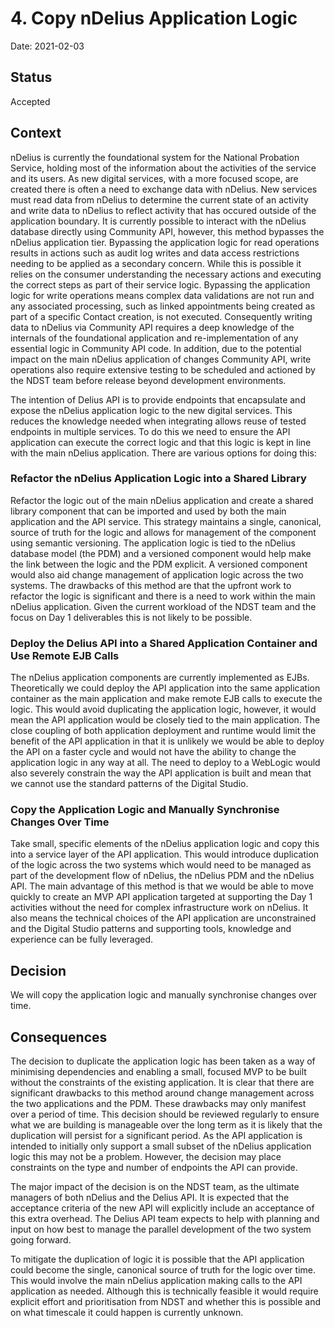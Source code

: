 # 4. Copy nDelius Application Logic

Date: 2021-02-03

## Status

Accepted

## Context

nDelius is currently the foundational system for the National Probation
Service, holding most of the information about the activities of the service
and its users. As new digital services, with a more focused scope, are created
there is often a need to exchange data with nDelius. New services must read
data from nDelius to determine the current state of an activity and write data
to nDelius to reflect activity that has occured outside of the application
boundary. It is currently possible to interact with the nDelius database
directly using Community API, however, this method bypasses the nDelius
application tier. Bypassing the application logic for read operations results
in actions such as audit log writes and data access restrictions needing to be
applied as a secondary concern. While this is possible it relies on the
consumer understanding the necessary actions and executing the correct steps
as part of their service logic. Bypassing the application logic for write
operations means complex data validations are not run and any associated
processing, such as linked appointments being created as part of a specific
Contact creation, is not executed. Consequently writing data to nDelius via
Community API requires a deep knowledge of the internals of the foundational
application and re-implementation of any essential logic in Community API
code. In addition, due to the potential impact on the main nDelius application
of changes Community API, write operations also require extensive testing to
be scheduled and actioned by the NDST team before release beyond development
environments.

The intention of Delius API is to provide endpoints that encapsulate and
expose the nDelius application logic to the new digital services. This reduces 
the knowledge needed when integrating allows reuse of tested endpoints in
multiple services. To do this we need to ensure the API application can
execute the correct logic and that this logic is kept in line with the main
nDelius application. There are various options for doing this:

### Refactor the nDelius Application Logic into a Shared Library

Refactor the logic out of the main nDelius application and create
a shared library component that can be imported and used by both the main
application and the API service. This strategy maintains a single, canonical,
source of truth for the logic and allows for management of the component using
semantic versioning. The application logic is tied to the nDelius database
model (the PDM) and a versioned component would help make the link between the
logic and the PDM explicit. A versioned component would also aid change
management of application logic across the two systems. The drawbacks of this
method are that the upfront work to refactor the logic is significant and
there is a need to work within the main nDelius application. Given the current
workload of the NDST team and the focus on Day 1 deliverables this is not
likely to be possible.

### Deploy the Delius API into a Shared Application Container and Use Remote EJB Calls

The nDelius application components are currently implemented as EJBs.
Theoretically we could deploy the API application into the same application
container as the main application and make remote EJB calls to execute the
logic. This would avoid duplicating the application logic, however, it would
mean the API application would be closely tied to the main application. The
close coupling of both application deployment and runtime would limit the
benefit of the API application in that it is unlikely we would be able to
deploy the API on a faster cycle and would not have the ability to change the
application logic in any way at all. The need to deploy to a WebLogic would
also severely constrain the way the API application is built and mean that we
cannot use the standard patterns of the Digital Studio.

### Copy the Application Logic and Manually Synchronise Changes Over Time

Take small, specific elements of the nDelius application logic and copy this
into a service layer of the API application. This would introduce duplication
of the logic across the two systems which would need to be managed as part of
the development flow of nDelius, the nDelius PDM and the nDelius API. The main
advantage of this method is that we would be able to move quickly to create
an MVP API application targeted at supporting the Day 1 activities without the
need for complex infrastructure work on nDelius. It also means the technical
choices of the API application are unconstrained and the Digital Studio
patterns and supporting tools, knowledge and experience can be fully
leveraged. 

## Decision

We will copy the application logic and manually synchronise changes over time.

## Consequences

The decision to duplicate the application logic has been taken as a way of
minimising dependencies and enabling a small, focused MVP to be built without
the constraints of the existing application. It is clear that there are
significant drawbacks to this method around change management across the two
applications and the PDM. These drawbacks may only manifest over a period of
time. This decision should be reviewed regularly to ensure what we are
building is manageable over the long term as it is likely that the duplication
will persist for a significant period. As the API application is intended to
initially only support a small subset of the nDelius application logic this
may not be a problem. However, the decision may place constraints on the type
and number of endpoints the API can provide. 

The major impact of the decision is on the NDST team, as the ultimate managers
of both nDelius and the Delius API. It is expected that the acceptance
criteria of the new API will explicitly include an acceptance of this extra
overhead. The Delius API team expects to help with planning and input on how
best to manage the parallel development of the two system going forward. 

To mitigate the duplication of logic it is possible that the API application
could become the single, canonical source of truth for the logic over time.
This would involve the main nDelius application making calls to the API
application as needed. Although this is technically feasible it would require
explicit effort and prioritisation from NDST and whether this is possible and
on what timescale it could happen is currently unknown.
